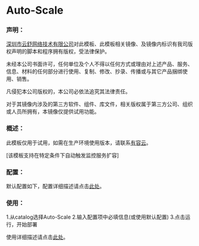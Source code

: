 # Auto-Scale

### 声明：

<a href="http://www.youruncloud.com" target="_blank">深圳市云舒网络技术有限公司</a>对此模板、此模板相关镜像、及镜像内标识有我司版权声明的脚本和程序拥有版权，受法律保护。

未经本公司书面许可，任何单位及个人不得以任何方式或理由对上述产品、服务、信息、材料的任何部分进行使用、复制、修改、抄录、传播或与其它产品捆绑使用、销售。

凡侵犯本公司版权的，本公司必依法追究其法律责任。

对于其镜像内涉及的第三方软件、组件、库文件，相关版权属于第三方公司、组织或人员所拥有，本镜像仅提供试用功能。

### 概述：

此模板仅用于试用，如需在生产环境使用版本，请联系<a href="http://www.youruncloud.com" target="_blank">有容云</a>。

[该模板支持在特定条件下自动触发监控服务扩容]

### 配置：

默认配置如下，配置详细描述请点击<a href="http://www.youruncloud.com/help/99.html" target="_blank">此处</a>。

### 使用：

1.从catalog选择Auto-Scale
2.输入配置项中必填信息(或使用默认配置)
3.点击运行，开始部署
   
使用详细描述请点击<a href="http://www.youruncloud.com/help/99.html" target="_blank">此处</a>。
